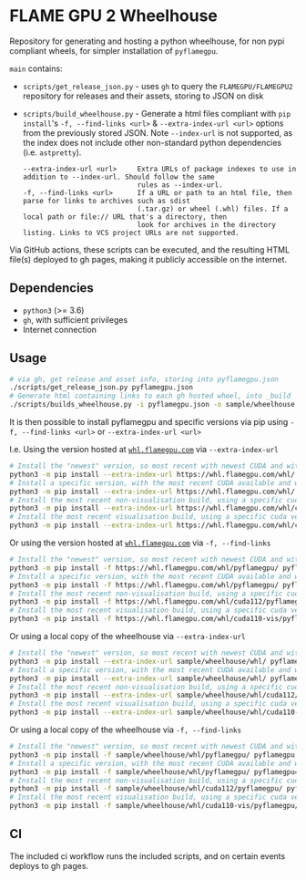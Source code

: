 # FLAME GPU 2 Wheelhouse

Repository for generating and hosting a python wheelhouse, for non pypi compliant wheels, for simpler installation of `pyflamegpu`.

`main` contains:

+ `scripts/get_release_json.py` - uses `gh` to query the `FLAMEGPU/FLAMEGPU2` repository for releases and their assets, storing to JSON on disk
+ `scripts/build_wheelhouse.py` - Generate a html files compliant with `pip install`'s `-f, --find-links <url>` & `--extra-index-url <url>` options from the previously stored JSON. 
Note `--index-url` is not supported, as the index does not include other non-standard python dependencies (i.e. `astpretty`).

    ```text
    --extra-index-url <url>     Extra URLs of package indexes to use in addition to --index-url. Should follow the same
                                rules as --index-url.
    -f, --find-links <url>      If a URL or path to an html file, then parse for links to archives such as sdist
                                (.tar.gz) or wheel (.whl) files. If a local path or file:// URL that's a directory, then
                                look for archives in the directory listing. Links to VCS project URLs are not supported.
    ```

Via GitHub actions, these scripts can be executed, and the resulting HTML file(s) deployed to gh pages, making it publicly accessible on the internet.

## Dependencies

+ `python3` (>= 3.6)
+ `gh`, with sufficient privileges
+ Internet connection

## Usage

```bash
# via gh, get release and asset info, storing into pyflamegpu.json
./scripts/get_release_json.py pyflamegpu.json
# Generate html containing links to each gh hosted wheel, into _build
./scripts/builds_wheelhouse.py -i pyflamegpu.json -o sample/wheelhouse
```

It is then possible to install pyflamegpu and specific versions via pip using `-f, --find-links <url>` or `--extra-index-url <url>`

I.e. Using the version hosted at [`whl.flamegpu.com`](https://whl.flamegpu.com) via `--extra-index-url`

```bash
# Install the "newest" version, so most recent with newest CUDA and with visualiastion, via -f
python3 -m pip install --extra-index-url https://whl.flamegpu.com/whl/ pyflamegpu
# Install a specific version, with the most recent CUDA available and with visualisation
python3 -m pip install --extra-index-url https://whl.flamegpu.com/whl/ pyflamegpu==2.0.0rc0
# Install the most recent non-visualisation build, using a specific cuda version, in this case CUDA 11.2
python3 -m pip install --extra-index-url https://whl.flamegpu.com/whl/cuda112/ pyflamegpu
# Install the most recent visualisation build, using a specific cuda version, in this case CUDA 11.0
python3 -m pip install --extra-index-url https://whl.flamegpu.com/whl/cuda110-vis/ pyflamegpu
```

Or using the version hosted at [`whl.flamegpu.com`](https://whl.flamegpu.com) via `-f, --find-links`

```bash
# Install the "newest" version, so most recent with newest CUDA and with visualiastion, via -f
python3 -m pip install -f https://whl.flamegpu.com/whl/pyflamegpu/ pyflamegpu
# Install a specific version, with the most recent CUDA available and with visualisation
python3 -m pip install -f https://whl.flamegpu.com/whl/pyflamegpu/ pyflamegpu==2.0.0rc0
# Install the most recent non-visualisation build, using a specific cuda version, in this case CUDA 11.2
python3 -m pip install -f https://whl.flamegpu.com/whl/cuda112/pyflamegpu/ pyflamegpu
# Install the most recent visualisation build, using a specific cuda version, in this case CUDA 11.0
python3 -m pip install -f https://whl.flamegpu.com/whl/cuda110-vis/pyflamegpu/ pyflamegpu
```


Or using a local copy of the wheelhouse via `--extra-index-url`

```bash
# Install the "newest" version, so most recent with newest CUDA and with visualiastion, via -f
python3 -m pip install --extra-index-url sample/wheelhouse/whl/ pyflamegpu
# Install a specific version, with the most recent CUDA available and with visualisation
python3 -m pip install --extra-index-url sample/wheelhouse/whl/ pyflamegpu==2.0.0rc0
# Install the most recent non-visualisation build, using a specific cuda version, in this case CUDA 11.2
python3 -m pip install --extra-index-url sample/wheelhouse/whl/cuda112/ pyflamegpu
# Install the most recent visualisation build, using a specific cuda version, in this case CUDA 11.0
python3 -m pip install --extra-index-url sample/wheelhouse/whl/cuda110-vis/ pyflamegpu
```

Or using a local copy of the wheelhouse via `-f, --find-links`

```bash
# Install the "newest" version, so most recent with newest CUDA and with visualiastion, via -f
python3 -m pip install -f sample/wheelhouse/whl/pyflamegpu/ pyflamegpu
# Install a specific version, with the most recent CUDA available and with visualisation
python3 -m pip install -f sample/wheelhouse/whl/pyflamegpu/ pyflamegpu==2.0.0rc0
# Install the most recent non-visualisation build, using a specific cuda version, in this case CUDA 11.2
python3 -m pip install -f sample/wheelhouse/whl/cuda112/pyflamegpu/ pyflamegpu
# Install the most recent visualisation build, using a specific cuda version, in this case CUDA 11.0
python3 -m pip install -f sample/wheelhouse/whl/cuda110-vis/pyflamegpu/ pyflamegpu
```

## CI

The included ci workflow runs the included scripts, and on certain events deploys to gh pages.
